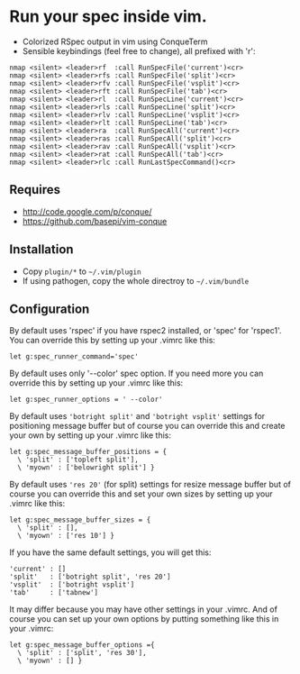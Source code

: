 Run your spec inside vim.
============

 * Colorized RSpec output in vim using ConqueTerm
 * Sensible keybindings (feel free to change), all prefixed with 'r':

```vim
nmap <silent> <leader>rf  :call RunSpecFile('current')<cr>
nmap <silent> <leader>rfs :call RunSpecFile('split')<cr>
nmap <silent> <leader>rfv :call RunSpecFile('vsplit')<cr>
nmap <silent> <leader>rft :call RunSpecFile('tab')<cr>
nmap <silent> <leader>rl  :call RunSpecLine('current')<cr>
nmap <silent> <leader>rls :call RunSpecLine('split')<cr>
nmap <silent> <leader>rlv :call RunSpecLine('vsplit')<cr>
nmap <silent> <leader>rlt :call RunSpecLine('tab')<cr>
nmap <silent> <leader>ra  :call RunSpecAll('current')<cr>
nmap <silent> <leader>ras :call RunSpecAll('split')<cr>
nmap <silent> <leader>rav :call RunSpecAll('vsplit')<cr>
nmap <silent> <leader>rat :call RunSpecAll('tab')<cr>
nmap <silent> <leader>rlc :call RunLastSpecCommand()<cr>
```

Requires
--------------

 * http://code.google.com/p/conque/
 * https://github.com/basepi/vim-conque

Installation
--------------

 * Copy ```plugin/*``` to ```~/.vim/plugin```
 * If using pathogen, copy the whole directroy to ```~/.vim/bundle```

Configuration
--------------

By default uses 'rspec' if you have rspec2 installed, or 'spec' for 'rspec1'.
You can override this by setting up your .vimrc like this:

    let g:spec_runner_command='spec'

By default uses only '--color' spec option. If you need more you can override
this by setting up your .vimrc like this:

    let g:spec_runner_options = ' --color'

By default uses ```'botright split'``` and ```'botright vsplit'``` settings 
for positioning message buffer but of course you can override this and create
your own by setting up your .vimrc like this:

    let g:spec_message_buffer_positions = {
      \ 'split' : ['topleft split'],
      \ 'myown' : ['belowright split'] }

By default uses ```'res 20'``` (for split) settings for resize message buffer
but of course you can override this and set your own sizes by setting up
your .vimrc like this:

    let g:spec_message_buffer_sizes = {
      \ 'split' : [],
      \ 'myown' : ['res 10'] }

If you have the same default settings, you will get this:

    'current' : []
    'split'   : ['botright split', 'res 20']
    'vsplit'  : ['botright vsplit']
    'tab'     : ['tabnew']

It may differ because you may have other settings in your .vimrc.  And of course
you can set up your own options by putting something like this in your .vimrc:

    let g:spec_message_buffer_options ={
      \ 'split' : ['split', 'res 30'],
      \ 'myown' : [] }
